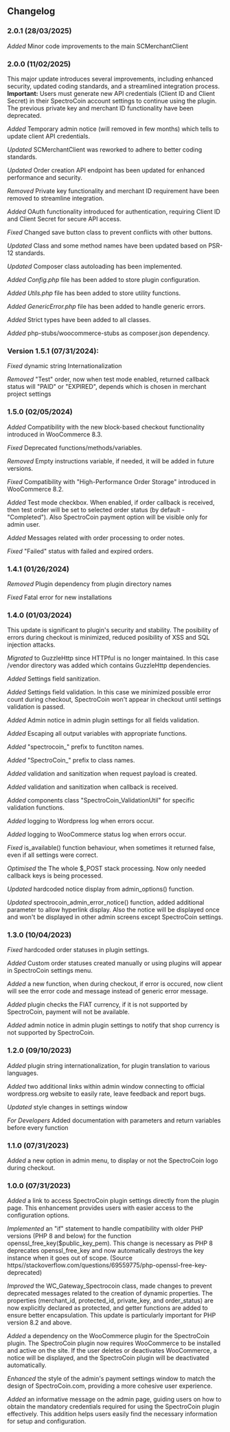 ## Changelog

### 2.0.1 (28/03/2025)

_Added_ Minor code improvements to the main SCMerchantClient

### 2.0.0 (11/02/2025)

This major update introduces several improvements, including enhanced security, updated coding standards, and a streamlined integration process. **Important:** Users must generate new API credentials (Client ID and Client Secret) in their SpectroCoin account settings to continue using the plugin. The previous private key and merchant ID functionality have been deprecated.

_Added_ Temporary admin notice (will removed in few months) which tells to update client API credentials.

_Updated_ SCMerchantClient was reworked to adhere to better coding standards.

_Updated_ Order creation API endpoint has been updated for enhanced performance and security.

_Removed_ Private key functionality and merchant ID requirement have been removed to streamline integration.

_Added_ OAuth functionality introduced for authentication, requiring Client ID and Client Secret for secure API access.

_Fixed_ Changed save button class to prevent conflicts with other buttons.

_Updated_ Class and some method names have been updated based on PSR-12 standards.

_Updated_ Composer class autoloading has been implemented.

_Added_ _Config.php_ file has been added to store plugin configuration.

_Added_ _Utils.php_ file has been added to store utility functions.

_Added_ _GenericError.php_ file has been added to handle generic errors.

_Added_ Strict types have been added to all classes.

_Added_ php-stubs/woocommerce-stubs as composer.json dependency.

### Version 1.5.1 (07/31/2024):

_Fixed_ dynamic string Internationalization

_Removed_ "Test" order, now when test mode enabled, returned callback status will "PAID" or "EXPIRED", depends which is chosen in merchant project settings

### 1.5.0 (02/05/2024)

_Added_ Compatibility with the new block-based checkout functionality introduced in WooCommerce 8.3.

_Fixed_ Deprecated functions/methods/variables.

_Removed_ Empty instructions variable, if needed, it will be added in future versions.

_Fixed_ Compatibility with "High-Performance Order Storage" introduced in WooCommerce 8.2.

_Added_ Test mode checkbox. When enabled, if order callback is received, then test order will be set to selected order status (by default - "Completed"). Also SpectroCoin payment option will be visible only for admin user.

_Added_ Messages related with order processing to order notes.

_Fixed_ "Failed" status with failed and expired orders.

### 1.4.1 (01/26/2024)

_Removed_ Plugin dependency from plugin directory names

_Fixed_ Fatal error for new installations

### 1.4.0 (01/03/2024)

This update is significant to plugin's security and stability. The posibility of errors during checkout is minimized, reduced posibility of XSS and SQL injection attacks.

_Migrated_ to GuzzleHttp since HTTPful is no longer maintained. In this case /vendor directory was added which contains GuzzleHttp dependencies.

_Added_ Settings field sanitization.

_Added_ Settings field validation. In this case we minimized possible error count during checkout, SpectroCoin won't appear in checkout until settings validation is passed.

_Added_ Admin notice in admin plugin settings for all fields validation.

_Added_ Escaping all output variables with appropriate functions.

_Added_ "spectrocoin\_" prefix to functiton names.

_Added_ "SpectroCoin\_" prefix to class names.

_Added_ validation and sanitization when request payload is created.

_Added_ validation and sanitization when callback is received.

_Added_ components class "SpectroCoin_ValidationUtil" for specific validation functions.

_Added_ logging to Wordpress log when errors occur.

_Added_ logging to WooCommerce status log when errors occur.

_Fixed_ is_available() function behaviour, when sometimes it returned false, even if all settings were correct.

_Optimised_ the The whole $\_POST stack processing. Now only needed callback keys is being processed.

_Updated_ hardcoded notice display from admin_options() function.

_Updated_ spectrocoin_admin_error_notice() function, added additional parameter to allow hyperlink display. Also the notice will be displayed once and won't be displayed in other admin screens except SpectroCoin settings.

### 1.3.0 (10/04/2023)

_Fixed_ hardcoded order statuses in plugin settings.

_Added_ Custom order statuses created manually or using plugins will appear in SpectroCoin settings menu.

_Added_ a new function, when during checkout, if error is occured, now client will see the error code and message instead of generic error message.

_Added_ plugin checks the FIAT currency, if it is not supported by SpectroCoin, payment will not be available.

_Added_ admin notice in admin plugin settings to notify that shop currency is not supported by SpectroCoin.

### 1.2.0 (09/10/2023)

_Added_ plugin string internationalization, for plugin translation to various languages.

_Added_ two additional links within admin window connecting to official wordpress.org website to easily rate, leave feedback and report bugs.

_Updated_ style changes in settings window

_For Developers_ Added documentation with parameters and return variables before every function

### 1.1.0 (07/31/2023)

_Added_ a new option in admin menu, to display or not the SpectroCoin logo during checkout.

### 1.0.0 (07/31/2023)

_Added_ a link to access SpectroCoin plugin settings directly from the plugin page. This enhancement provides users with easier access to the configuration options.

_Implemented_ an "if" statement to handle compatibility with older PHP versions (PHP 8 and below) for the function openssl_free_key($public_key_pem). This change is necessary as PHP 8
deprecates openssl_free_key and now automatically destroys the key instance when it goes out of scope. (Source https//stackoverflow.com/questions/69559775/php-openssl-free-key-deprecated)

_Improved_ the WC_Gateway_Spectrocoin class, made changes to prevent deprecated messages related to the creation of dynamic properties. The properties (merchant_id, protected_id, private_key, and order_status) are now explicitly declared as protected, and getter functions are added to ensure better encapsulation. This update is particularly important for PHP version 8.2 and above.

_Added_ a dependency on the WooCommerce plugin for the SpectroCoin plugin. The SpectroCoin plugin now requires WooCommerce to be installed and active on the site. If the user deletes or deactivates WooCommerce, a notice will be displayed, and the SpectroCoin plugin will be deactivated automatically.

_Enhanced_ the style of the admin's payment settings window to match the design of SpectroCoin.com, providing a more cohesive user experience.

_Added_ an informative message on the admin page, guiding users on how to obtain the mandatory credentials required for using the SpectroCoin plugin effectively. This addition helps users easily find the necessary information for setup and configuration.

